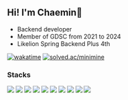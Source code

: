 <div align="left">

## Hi! I'm Chaemin👋
- Backend developer
- Member of GDSC from 2021 to 2024
- Likelion Spring Backend Plus 4th

[![wakatime](https://wakatime.com/badge/user/3b3f05f6-f827-4974-95f5-6f6845498064.svg)](https://wakatime.com/@3b3f05f6-f827-4974-95f5-6f6845498064)
[![solved.ac/minimine](http://mazassumnida.wtf/api/mini/generate_badge?boj=minimine)](https://solved.ac/minimine)


### Stacks
<img src="https://img.shields.io/badge/Java-007396?style=flat-square&logo=OpenJDK&logoColor=white"/>
<img src="https://img.shields.io/badge/Kotlin-7F52FF?style=flat-square&logo=Kotlin&logoColor=white"/>
<img src="https://img.shields.io/badge/Spring-6DB33F?style=flat-square&logo=Spring&logoColor=white"/>
<img src="https://img.shields.io/badge/Python-3776AB?style=flat-square&logo=Python&logoColor=white"/>
<img src="https://img.shields.io/badge/FastAPI-009688?style=flat-square&logo=FastApi&logoColor=white"/>
<img src="https://img.shields.io/badge/C-A8B9CC?style=flat-square&logo=C&logoColor=white"/>
<img src="https://img.shields.io/badge/ORACLE-F80000?style=flat-square&logo=Oracle&logoColor=white"/>
<img src="https://img.shields.io/badge/MYSQL-4479A1?style=flat-square&logo=mysql&logoColor=white"/>
<img src="https://img.shields.io/badge/MariaDB-003545?style=flat-square&logo=mariadb&logoColor=white"/>
<img src="https://img.shields.io/badge/AWS-232F3E?style=flat-square&logo=aws&logoColor=white"/>
</br>

</div>
